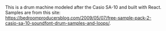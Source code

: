 This is a drum machine modeled after the Casio SA-10 and built with React. Samples are from this site: https://bedroomproducersblog.com/2009/05/07/free-sample-pack-2-casio-sa-10-soundfont-drum-samples-and-loops/. 